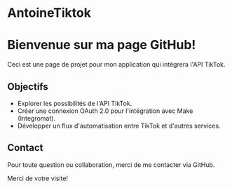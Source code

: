 # AntoineTiktok

# Bienvenue sur ma page GitHub!

Ceci est une page de projet pour mon application qui intégrera l'API TikTok.

## Objectifs

- Explorer les possibilités de l'API TikTok.
- Créer une connexion OAuth 2.0 pour l'intégration avec Make (Integromat).
- Développer un flux d'automatisation entre TikTok et d'autres services.

## Contact

Pour toute question ou collaboration, merci de me contacter via GitHub.

Merci de votre visite!
